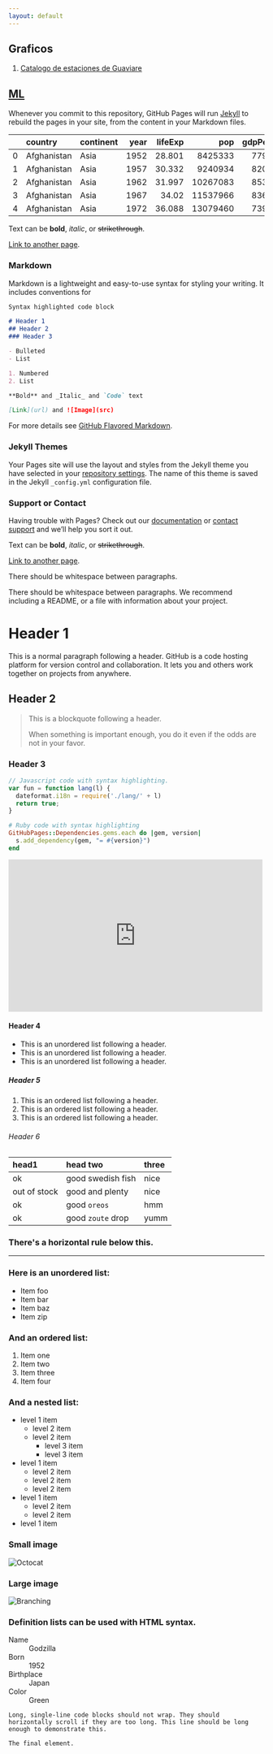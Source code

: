 ```yaml
---
layout: default
---
```

## Graficos
1. [Catalogo de estaciones de Guaviare](https://camilogutierrez.github.io/Catalogo_Guaviare) 

## [ML](./DeepLearning) 
Whenever you commit to this repository, GitHub Pages will run [Jekyll](https://jekyllrb.com/) to rebuild the pages in your site, from the content in your Markdown files.

|    | country     | continent   |   year |   lifeExp |      pop |   gdpPercap | iso_alpha   |   iso_num |
|---:|:------------|:------------|-------:|----------:|---------:|------------:|:------------|----------:|
|  0 | Afghanistan | Asia        |   1952 |    28.801 |  8425333 |     779.445 | AFG         |         4 |
|  1 | Afghanistan | Asia        |   1957 |    30.332 |  9240934 |     820.853 | AFG         |         4 |
|  2 | Afghanistan | Asia        |   1962 |    31.997 | 10267083 |     853.101 | AFG         |         4 |
|  3 | Afghanistan | Asia        |   1967 |    34.02  | 11537966 |     836.197 | AFG         |         4 |
|  4 | Afghanistan | Asia        |   1972 |    36.088 | 13079460 |     739.981 | AFG         |         4 |

Text can be **bold**, _italic_, or ~~strikethrough~~.

[Link to another page](./another-page).

### Markdown

Markdown is a lightweight and easy-to-use syntax for styling your writing. It includes conventions for

```markdown
Syntax highlighted code block

# Header 1
## Header 2
### Header 3

- Bulleted
- List

1. Numbered
2. List

**Bold** and _Italic_ and `Code` text

[Link](url) and ![Image](src)
```

For more details see [GitHub Flavored Markdown](https://guides.github.com/features/mastering-markdown/).

### Jekyll Themes

Your Pages site will use the layout and styles from the Jekyll theme you have selected in your [repository settings](https://github.com/camilogutierrez/Hidrologia/settings). The name of this theme is saved in the Jekyll `_config.yml` configuration file.

### Support or Contact

Having trouble with Pages? Check out our [documentation](https://help.github.com/categories/github-pages-basics/) or [contact support](https://github.com/contact) and we’ll help you sort it out.


Text can be **bold**, _italic_, or ~~strikethrough~~.

[Link to another page](./another-page.html).

There should be whitespace between paragraphs.

There should be whitespace between paragraphs. We recommend including a README, or a file with information about your project.

# Header 1

This is a normal paragraph following a header. GitHub is a code hosting platform for version control and collaboration. It lets you and others work together on projects from anywhere.

## Header 2

> This is a blockquote following a header.
>
> When something is important enough, you do it even if the odds are not in your favor.

### Header 3

```js
// Javascript code with syntax highlighting.
var fun = function lang(l) {
  dateformat.i18n = require('./lang/' + l)
  return true;
}
```

```ruby
# Ruby code with syntax highlighting
GitHubPages::Dependencies.gems.each do |gem, version|
  s.add_dependency(gem, "= #{version}")
end
```

<div>
<iframe frameborder="0" src="https://camilogutierrez.github.io/Catalogo_Guaviare" width="500" height="300">
</iframe>
</div>

#### Header 4

*   This is an unordered list following a header.
*   This is an unordered list following a header.
*   This is an unordered list following a header.

##### Header 5

1.  This is an ordered list following a header.
2.  This is an ordered list following a header.
3.  This is an ordered list following a header.

###### Header 6

| head1        | head two          | three |
|:-------------|:------------------|:------|
| ok           | good swedish fish | nice  |
| out of stock | good and plenty   | nice  |
| ok           | good `oreos`      | hmm   |
| ok           | good `zoute` drop | yumm  |

### There's a horizontal rule below this.

* * *

### Here is an unordered list:

*   Item foo
*   Item bar
*   Item baz
*   Item zip

### And an ordered list:

1.  Item one
1.  Item two
1.  Item three
1.  Item four

### And a nested list:

- level 1 item
  - level 2 item
  - level 2 item
    - level 3 item
    - level 3 item
- level 1 item
  - level 2 item
  - level 2 item
  - level 2 item
- level 1 item
  - level 2 item
  - level 2 item
- level 1 item

### Small image

![Octocat](https://github.githubassets.com/images/icons/emoji/octocat.png)

### Large image

![Branching](https://guides.github.com/activities/hello-world/branching.png)


### Definition lists can be used with HTML syntax.

<dl>
<dt>Name</dt>
<dd>Godzilla</dd>
<dt>Born</dt>
<dd>1952</dd>
<dt>Birthplace</dt>
<dd>Japan</dd>
<dt>Color</dt>
<dd>Green</dd>
</dl>

```
Long, single-line code blocks should not wrap. They should horizontally scroll if they are too long. This line should be long enough to demonstrate this.
```

```
The final element.
```